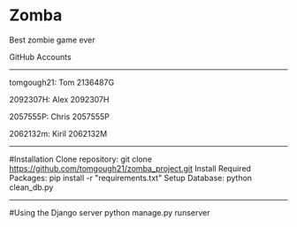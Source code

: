 # Zomba
Best zombie game ever

GitHub Accounts

--------------------

tomgough21: Tom 2136487G

2092307H: Alex  2092307H

2057555P: Chris 2057555P

2062132m: Kiril 2062132M

--------------------
#Installation
Clone repository: git clone https://github.com/tomgough21/zomba_project.git
Install Required Packages: pip install -r "requirements.txt"
Setup Database: python clean_db.py


--------------------
#Using the Django server
python manage.py runserver